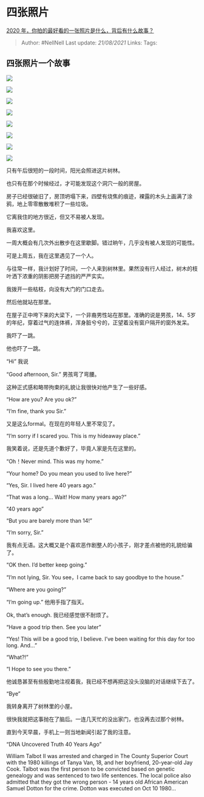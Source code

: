 # 四张照片
[2020 年，你拍的最好看的一张照片是什么，背后有什么故事？](https://www.zhihu.com/question/365149201/answer/1632758401)

> Author: #NellNell 
> Last update: *21/08/2021* 
> Links:
> Tags: 

## 四张照片一个故事

![](https://pica.zhimg.com/50/v2-8dced52ffb45ba98203908bd90bed25d_720w.jpg?source=c8b7c179)

![](https://pica.zhimg.com/80/v2-8dced52ffb45ba98203908bd90bed25d_720w.jpg?source=c8b7c179)

  

![](https://pic1.zhimg.com/50/v2-5585f365c72208eaef6b0c8ee8258cb2_720w.jpg?source=c8b7c179)

![](https://pic1.zhimg.com/80/v2-5585f365c72208eaef6b0c8ee8258cb2_720w.jpg?source=c8b7c179)

  

![](https://pic2.zhimg.com/50/v2-40de171f5a5680fc39a484d7ddc3039b_720w.jpg?source=c8b7c179)

![](https://pic2.zhimg.com/80/v2-40de171f5a5680fc39a484d7ddc3039b_720w.jpg?source=c8b7c179)

  

![](https://pica.zhimg.com/50/v2-355bd1e0c4f8155a69057f31658e41d2_720w.jpg?source=c8b7c179)

![](https://pica.zhimg.com/80/v2-355bd1e0c4f8155a69057f31658e41d2_720w.jpg?source=c8b7c179)

  

只有午后很短的一段时间，阳光会照进这片树林。

也只有在那个时候经过，才可能发现这个洞穴一般的房屋。

房子已经很破旧了，房顶坍塌下来，四壁有烧焦的痕迹，裸露的木头上画满了涂鸦，地上零零散散堆积了一些垃圾。

它离我住的地方很近，但又不易被人发现。

我喜欢这里。

一周大概会有几次外出散步在这里歇脚。错过晌午，几乎没有被人发现的可能性。

可是上周五，我在这里遇见了一个人。

  

  

与往常一样，我计划好了时间，一个人来到树林里。果然没有行人经过，树木的枝叶洒下浓重的阴影把房子遮挡的严严实实。

我拨开一些枯枝，向没有大门的门口走去。

然后他就站在那里。

在屋子正中垮下来的大梁下，一个非裔男性站在那里。准确的说是男孩，14、5岁的年纪，穿着过气的连体裤，浑身脏兮兮的，正望着没有窗户隔开的窗外发呆。

我吓了一跳。

他也吓了一跳。

  

  

“Hi” 我说

“Good afternoon, Sir.” 男孩弯了弯腰。

这种正式感和略带拘束的礼貌让我很快对他产生了一些好感。

“How are you? Are you ok?”

“I’m fine, thank you Sir.”

又是这么formal。在现在的年轻人里不常见了。

“I’m sorry if I scared you. This is my hideaway place.”

我笑着说，还是先道个歉好了，毕竟人家是先在这里的。

“Oh！Never mind. This was my home.”

“Your home? Do you mean you used to live here?”

“Yes, Sir. I lived here 40 years ago.”

“That was a long… Wait! How many years ago?”

“40 years ago”

“But you are barely more than 14!”

“I’m sorry, Sir.”

  

  

我有点无语。这大概又是个喜欢恶作剧整人的小孩子，刚才差点被他的礼貌给骗了。

  

  

“OK then. I’d better keep going.”

“I’m not lying, Sir. You see，I came back to say goodbye to the house.”

“Where are you going?”

“I’m going up.” 他用手指了指天。

Ok, that’s enough. 我已经感觉很不耐烦了。

“Have a good trip then. See you later”

“Yes! This will be a good trip, I believe. I’ve been waiting for this day for too long. And…”

“What?!”

“I Hope to see you there.”

他诚恳甚至有些殷勤地注视着我，我已经不想再把这没头没脑的对话继续下去了。

“Bye”

我转身离开了树林里的小屋。

  

  

很快我就把这事抛在了脑后。一连几天忙的没出家门，也没再去过那个树林。

直到今天早晨，手机上一则当地新闻引起了我的注意。

“DNA Uncovered Truth 40 Years Ago”

William Talbot II was arrested and charged in The County Superior Court with the 1980 killings of Tanya Van, 18, and her boyfriend, 20-year-old Jay Cook. Talbot was the first person to be convicted based on genetic genealogy and was sentenced to two life sentences. The local police also admitted that they got the wrong person - 14 years old African American Samuel Dotton for the crime. Dotton was executed on Oct 10 1980…